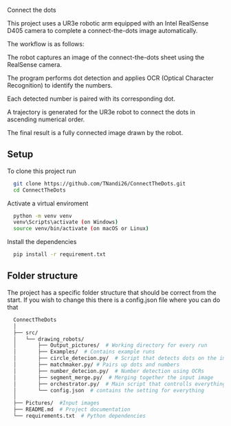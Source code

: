 
Connect the dots

This project uses a UR3e robotic arm equipped with an Intel RealSense D405 camera to complete a connect-the-dots image automatically.

The workflow is as follows:

The robot captures an image of the connect-the-dots sheet using the RealSense camera.

The program performs dot detection and applies OCR (Optical Character Recognition) to identify the numbers.

Each detected number is paired with its corresponding dot.

A trajectory is generated for the UR3e robot to connect the dots in ascending numerical order.

The final result is a fully connected image drawn by the robot.

## Setup

To clone this project run

```bash
  git clone https://github.com/TNandi26/ConnectTheDots.git
  cd ConnectTheDots
``` 

Activate a virtual enviroment
```bash
  python -m venv venv
  venv\Scripts\activate (on Windows)
  source venv/bin/activate (on macOS or Linux)
```
Install the dependencies
```bash
  pip install -r requirement.txt
``` 

## Folder structure

The project has a specific folder structure that should be correct from the start. If you wish to change this there is a config.json file where you can do that

```bash
  ConnectTheDots
  │
  ├── src/
  │   └── drawing_robots/
  │       ├── Output_pictures/  # Working directory for every run
  │       ├── Examples/  # Contains example runs
  │       ├── circle_detecion.py/  # Script that detects dots on the image
  │       ├── matchmaker.py/ # Pairs up dots and numbers
  │       ├── number_detecion.py/  # Number detection using OCRs
  │       ├── segment_merge.py/  # Merging together the input image
  │       ├── orchestrator.py/  # Main script that controlls everything
  │       └── config.json  # contains the setting for everything
  │
  ├── Pictures/  #Input images
  ├── README.md  # Project documentation
  └── requirements.txt  # Python dependencies
```
    